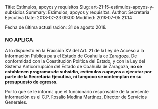 Title: Estímulos, apoyos y requisitos
Slug: art-21-15-estimulos-apoyos-y-subsidios
Summary: Estímulos, apoyos y requisitos.
Author: Secretaría Ejecutiva
Date: 2018-02-23 09:00
Modified: 2018-07-05 21:14


Fecha de última actualización: 31 de agosto 2018.

### NO APLICA

A lo dispuesto en la Fracción XV del Art. 21 de la Ley de Acceso a la
Información Pública para el Estado de Coahuila de Zaragoza. De
conformidad con la Constitución Política del Estado, y con la Ley del
Sistema Anticorrupción del Estado de Coahuila de Zaragoza, **no se
establecen programas de subsidio, estímulos o apoyos a ejecutar por
parte de la Secretaría Ejecutiva, ni tampoco se contemplan en su
presupuesto de egresos.**

Por lo que se le informa que el funcionario responsable de la presente
información es el C.P. Rosalío Medina Martínez, Director de Servicios
Generales.
